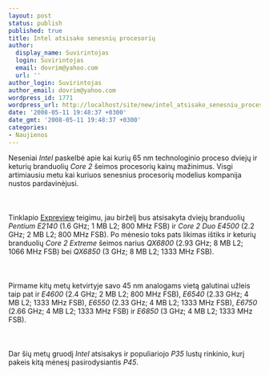 ```yaml
---
layout: post
status: publish
published: true
title: Intel atsisako senesnių procesorių
author:
  display_name: Suvirintojas
  login: Suvirintojas
  email: dovrim@yahoo.com
  url: ''
author_login: Suvirintojas
author_email: dovrim@yahoo.com
wordpress_id: 1771
wordpress_url: http://localhost/site/new/intel_atsisako_senesniu_procesoriu/
date: '2008-05-11 19:48:37 +0300'
date_gmt: '2008-05-11 19:48:37 +0300'
categories:
- Naujienos
---
```

<p>Neseniai <i>Intel</i> paskelbė apie kai kurių 65 nm technologinio proceso dviejų ir keturių branduolių <i>Core 2</i> šeimos procesorių kainų mažinimus. Visgi artimiausiu metu kai kuriuos senesnius procesorių modelius kompanija nustos pardavinėjusi.<br />
<br><br />
<br>Tinklapio <a class="ns" href="http://en.expreview.com/2008/05/09/several-intel-cpu-will-be-eol-soon/">Expreview</a> teigimu, jau birželį bus atsisakyta dviejų branduolių <i>Pentium E2140</i> (1.6 GHz; 1 MB L2; 800 MHz FSB) ir <i>Core 2 Duo E4500</i> (2.2 GHz; 2 MB L2; 800 MHz FSB). Po mėnesio toks pats likimas ištiks ir keturių branduolių <i>Core 2 Extreme</i> šeimos narius <i>QX6800</i> (2.93 GHz; 8 MB L2; 1066 MHz FSB) bei <i>QX6850</i> (3 GHz; 8 MB L2; 1333 MHz FSB).<br />
<br><br />
<br>Pirmame kitų metų ketvirtyje savo 45 nm analogams vietą galutinai užleis taip pat ir <i>E4600</i> (2.4 GHz; 2 MB L2; 800 MHz FSB), <i>E6540</i> (2.33 GHz; 4 MB L2; 1333 MHz FSB), <i>E6550</i> (2.33 GHz; 4 MB L2; 1333 MHz FSB), <i>E6750</i> (2.66 GHz; 4 MB L2; 1333 MHz FSB) ir <i>E6850</i> (3 GHz; 4 MB L2; 1333 MHz FSB).<br />
<br><br />
<br>Dar šių metų gruodį <i>Intel</i> atsisakys ir populiariojo <i>P35</i> lustų rinkinio, kurį pakeis kitą mėnesį pasirodysiantis <i>P45</i>.</p>
